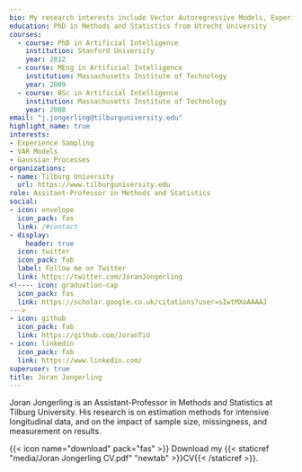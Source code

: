 ```yaml
---
bio: My research interests include Vector Autoregressive Models, Experience Sampling, (Intensive) Longitudinal Modeling, Multilevel Analysis, Bayesian Statistics, and Gaussian Processes.
education: PhD in Methods and Statistics from Utrecht University
courses:
  - course: PhD in Artificial Intelligence
    institution: Stanford University
    year: 2012
  - course: MEng in Artificial Intelligence
    institution: Massachusetts Institute of Technology
    year: 2009
  - course: BSc in Artificial Intelligence
    institution: Massachusetts Institute of Technology
    year: 2008
email: "j.jongerling@tilburguniversity.edu"
highlight_name: true
interests:
- Experience Sampling
- VAR Models
- Gaussian Processes
organizations:
- name: Tilburg University
  url: https://www.tilburguniversity.edu
role: Assitant-Professor in Methods and Statistics
social:
- icon: envelope
  icon_pack: fas
  link: /#contact
- display:
    header: true
  icon: twitter
  icon_pack: fab
  label: Follow me on Twitter
  link: https://twitter.com/JoranJongerling
<!---- icon: graduation-cap
  icon_pack: fas
  link: https://scholar.google.co.uk/citations?user=sIwtMXoAAAAJ
--->
- icon: github
  icon_pack: fab
  link: https://github.com/JoranTiU
- icon: linkedin
  icon_pack: fab
  link: https://www.linkedin.com/
superuser: true
title: Joran Jongerling
---
```


Joran Jongerling is an Assistant-Professor in Methods and Statistics at Tilburg University. His research is on estimation methods for intensive longitudinal data, and on the impact of sample size, missingness, and measurement on results.


{{< icon name="download" pack="fas" >}} Download my {{< staticref "media/Joran Jongerling CV.pdf" "newtab" >}}CV{{< /staticref >}}.
